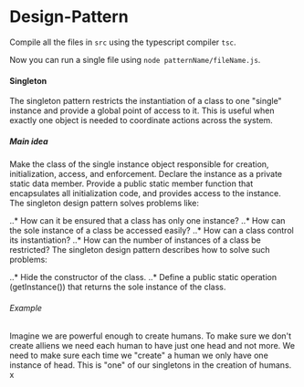 # Design-Pattern
Compile all the files in `src` using the typescript compiler `tsc`.

Now you can run a single file using `node patternName/fileName.js`.

#### Singleton
The singleton pattern restricts the instantiation of a class to one "single" instance and provide a global point of access to it. This is useful when exactly one object is needed to coordinate actions across the system.

##### Main idea
Make the class of the single instance object responsible for creation, initialization, access, and enforcement. Declare the instance as a private static data member. Provide a public static member function that encapsulates all initialization code, and provides access to the instance.
The singleton design pattern solves problems like:

..* How can it be ensured that a class has only one instance?
..* How can the sole instance of a class be accessed easily?
..* How can a class control its instantiation?
..* How can the number of instances of a class be restricted?
The singleton design pattern describes how to solve such problems:

..* Hide the constructor of the class.
..* Define a public static operation (getInstance()) that returns the sole instance of the class.

###### Example
Imagine we are powerful enough to create humans. To make sure we don't create alliens we need each human to have just one head and not more. We need to make sure each time we "create" a human we only have one instance of head. This is "one" of our singletons in the creation of humans. x 